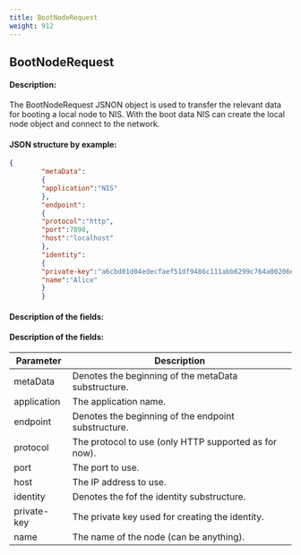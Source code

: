 ```yaml
---
title: BootNodeRequest
weight: 912
---
```


 
## BootNodeRequest 
#### Description: 
The BootNodeRequest JSNON object is used to transfer the relevant data for booting a local node to NIS. With the boot data NIS can create the local node object and connect to the network.

 
#### JSON structure by example: 
```json
{
        "metaData":
        {
        "application":"NIS"
        },
        "endpoint":
        {
        "protocol":"http",
        "port":7890,
        "host":"localhost"
        },
        "identity":
        {
        "private-key":"a6cbd01d04edecfaef51df9486c111abb6299c764a00206eb1d01f4587491b3f",
        "name":"Alice"
        }
        }
``` 
#### Description of the fields: 
#### Description of the fields: 

| Parameter | Description |
|------|------|
| metaData | Denotes the beginning of the metaData substructure. |
| application | The application name. |
| endpoint | Denotes the beginning of the endpoint substructure. |
| protocol | The protocol to use (only HTTP supported as for now). |
| port | The port to use. |
| host | The IP address to use. |
| identity | Denotes the fof the identity substructure. |
| private-key | The private key used for creating the identity. |
| name | The name of the node (can be anything). |

 
